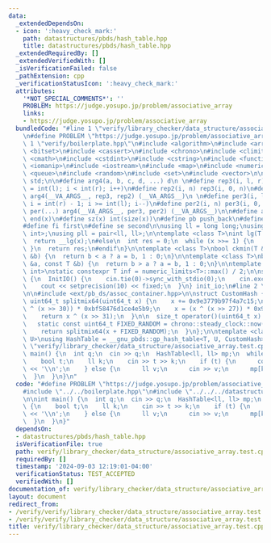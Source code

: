 ```yaml
---
data:
  _extendedDependsOn:
  - icon: ':heavy_check_mark:'
    path: datastructures/pbds/hash_table.hpp
    title: datastructures/pbds/hash_table.hpp
  _extendedRequiredBy: []
  _extendedVerifiedWith: []
  _isVerificationFailed: false
  _pathExtension: cpp
  _verificationStatusIcon: ':heavy_check_mark:'
  attributes:
    '*NOT_SPECIAL_COMMENTS*': ''
    PROBLEM: https://judge.yosupo.jp/problem/associative_array
    links:
    - https://judge.yosupo.jp/problem/associative_array
  bundledCode: "#line 1 \"verify/library_checker/data_structure/associative_array.test.cpp\"\
    \n#define PROBLEM \"https://judge.yosupo.jp/problem/associative_array\"\n\n#line\
    \ 1 \"verify/boilerplate.hpp\"\n#include <algorithm>\n#include <array>\n#include\
    \ <bitset>\n#include <cassert>\n#include <chrono>\n#include <climits>\n#include\
    \ <cmath>\n#include <cstdint>\n#include <cstring>\n#include <functional>\n#include\
    \ <iomanip>\n#include <iostream>\n#include <map>\n#include <numeric>\n#include\
    \ <queue>\n#include <random>\n#include <set>\n#include <vector>\n\nusing namespace\
    \ std;\n\n#define arg4(a, b, c, d, ...) d\n \n#define rep3(i, l, r) for (int i\
    \ = int(l); i < int(r); i++)\n#define rep2(i, n) rep3(i, 0, n)\n#define rep(...)\
    \ arg4(__VA_ARGS__, rep3, rep2) (__VA_ARGS__)\n \n#define per3(i, l, r) for (int\
    \ i = int(r) - 1; i >= int(l); i--)\n#define per2(i, n) per3(i, 0, n)\n#define\
    \ per(...) arg4(__VA_ARGS__, per3, per2) (__VA_ARGS__)\n\n#define all(x) begin(x),\
    \ end(x)\n#define sz(x) int(size(x))\n#define pb push_back\n#define eb emplace_back\n\
    #define fi first\n#define se second\n\nusing ll = long long;\nusing pii = pair<int,\
    \ int>;\nusing pll = pair<ll, ll>;\n\ntemplate <class T>\nint lg(T x) {\n#if __has_builtin(__lg)\n\
    \  return __lg(x);\n#else\n  int res = 0;\n  while (x >>= 1) {\n    res++;\n \
    \ }\n  return res;\n#endif\n}\n\ntemplate <class T>\nbool ckmin(T &a, const T\
    \ &b) {\n  return b < a ? a = b, 1 : 0;\n}\n\ntemplate <class T>\nbool ckmax(T\
    \ &a, const T &b) {\n  return b > a ? a = b, 1 : 0;\n}\n\ntemplate <class T =\
    \ int>\nstatic constexpr T inf = numeric_limits<T>::max() / 2;\n\nstruct InitIO\
    \ {\n  InitIO() {\n    cin.tie(0)->sync_with_stdio(0);\n    cin.exceptions(cin.failbit);\n\
    \    cout << setprecision(10) << fixed;\n  }\n} init_io;\n#line 2 \"datastructures/pbds/hash_table.hpp\"\
    \n\n#include <ext/pb_ds/assoc_container.hpp>\n\nstruct CustomHash {\n  static\
    \ uint64_t splitmix64(uint64_t x) {\n    x += 0x9e3779b97f4a7c15;\n    x = (x\
    \ ^ (x >> 30)) * 0xbf58476d1ce4e5b9;\n    x = (x ^ (x >> 27)) * 0x94d049bb133111eb;\n\
    \    return x ^ (x >> 31);\n  }\n\n  size_t operator()(uint64_t x) const {\n \
    \   static const uint64_t FIXED_RANDOM = chrono::steady_clock::now().time_since_epoch().count();\n\
    \    return splitmix64(x + FIXED_RANDOM);\n  }\n};\n\ntemplate <class T, class\
    \ U>\nusing HashTable = __gnu_pbds::gp_hash_table<T, U, CustomHash>;\n#line 5\
    \ \"verify/library_checker/data_structure/associative_array.test.cpp\"\n\nint\
    \ main() {\n  int q;\n  cin >> q;\n  HashTable<ll, ll> mp;\n  while (q--) {\n\
    \    bool t;\n    ll k;\n    cin >> t >> k;\n    if (t) {\n      cout << mp[k]\
    \ << '\\n';\n    } else {\n      ll v;\n      cin >> v;\n      mp[k] = v;\n  \
    \  }\n  }\n}\n"
  code: "#define PROBLEM \"https://judge.yosupo.jp/problem/associative_array\"\n\n\
    #include \"../../boilerplate.hpp\"\n#include \"../../../datastructures/pbds/hash_table.hpp\"\
    \n\nint main() {\n  int q;\n  cin >> q;\n  HashTable<ll, ll> mp;\n  while (q--)\
    \ {\n    bool t;\n    ll k;\n    cin >> t >> k;\n    if (t) {\n      cout << mp[k]\
    \ << '\\n';\n    } else {\n      ll v;\n      cin >> v;\n      mp[k] = v;\n  \
    \  }\n  }\n}"
  dependsOn:
  - datastructures/pbds/hash_table.hpp
  isVerificationFile: true
  path: verify/library_checker/data_structure/associative_array.test.cpp
  requiredBy: []
  timestamp: '2024-09-03 12:19:01-04:00'
  verificationStatus: TEST_ACCEPTED
  verifiedWith: []
documentation_of: verify/library_checker/data_structure/associative_array.test.cpp
layout: document
redirect_from:
- /verify/verify/library_checker/data_structure/associative_array.test.cpp
- /verify/verify/library_checker/data_structure/associative_array.test.cpp.html
title: verify/library_checker/data_structure/associative_array.test.cpp
---
```

